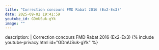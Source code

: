 ```yaml
---
title: "Correction concours FMD Rabat 2016 (Ex2-Ex3)"
date: 2025-09-02 19:41:59 
youtube_id: GDmUSuk-gYk
image: ""
---
```

description: |
  Correction concours FMD Rabat 2016 (Ex2-Ex3)
{% include youtube-privacy.html id="GDmUSuk-gYk" %}
